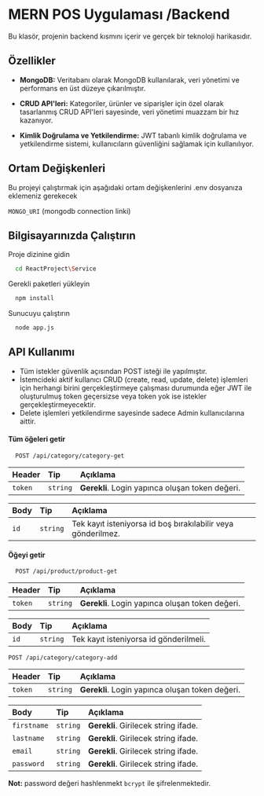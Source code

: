 
# MERN POS Uygulaması /Backend

Bu klasör, projenin backend kısmını içerir ve gerçek bir teknoloji harikasıdır.


## Özellikler

- **MongoDB:** Veritabanı olarak MongoDB kullanılarak, veri yönetimi ve performans en üst düzeye çıkarılmıştır.

- **CRUD API'leri:** Kategoriler, ürünler ve siparişler için özel olarak tasarlanmış CRUD API'leri sayesinde, veri yönetimi muazzam bir hız kazanıyor.

- **Kimlik Doğrulama ve Yetkilendirme:** JWT tabanlı kimlik doğrulama ve yetkilendirme sistemi, kullanıcıların güvenliğini sağlamak için kullanılıyor.


## Ortam Değişkenleri

Bu projeyi çalıştırmak için aşağıdaki ortam değişkenlerini .env dosyanıza eklemeniz gerekecek

`MONGO_URI` (mongodb connection linki)
## Bilgisayarınızda Çalıştırın

Proje dizinine gidin

```bash
  cd ReactProject\Service
```

Gerekli paketleri yükleyin

```bash
  npm install
```

Sunucuyu çalıştırın

```bash
  node app.js
```

  
## API Kullanımı

- Tüm istekler güvenlik açısından POST isteği ile yapılmıştır.
- İstemcideki aktif kullanıcı CRUD (create, read, update, delete) işlemleri için herhangi birini gerçekleştirmeye çalışması durumunda eğer JWT ile oluşturulmuş token geçersizse veya token yok ise istekler gerçekleştirmeyecektir.
- Delete işlemleri yetkilendirme sayesinde sadece Admin kullanıcılarına aittir.

#### Tüm öğeleri getir

```http
  POST /api/category/category-get
```

|   Header  | Tip      | Açıklama                |
| :-------- | :------- | :--------------------------------------------  |
|  `token`  | `string` | **Gerekli**. Login yapınca oluşan token değeri. |

| Body | Tip     | Açıklama                       |
| :-------- | :------- | :-------------------------------- |
| `id`      | `string` | Tek kayıt isteniyorsa id boş bırakılabilir veya gönderilmez. |
 
#### Öğeyi getir

```http
  POST /api/product/product-get
```
|   Header  | Tip      | Açıklama                |
| :-------- | :------- | :--------------------------------------------  |
|  `token`  | `string` | **Gerekli**. Login yapınca oluşan token değeri. |

| Body | Tip     | Açıklama                       |
| :-------- | :------- | :-------------------------------- |
| `id`      | `string` | Tek kayıt isteniyorsa id gönderilmeli. |


  ```http
  POST /api/category/category-add
```
|   Header  | Tip      | Açıklama                |
| :-------- | :------- | :--------------------------------------------  |
|  `token`  | `string` | **Gerekli**. Login yapınca oluşan token değeri. |

| Body | Tip     | Açıklama                       |
| :-------- | :------- | :-------------------------------- |
| `firstname`      | `string` | **Gerekli**. Girilecek string ifade. |
| `lastname`      | `string` | **Gerekli**. Girilecek string ifade. |
| `email`      | `string` | **Gerekli**. Girilecek string ifade. |
| `password`      | `string` | **Gerekli**. Girilecek string ifade. |

**Not:** password değeri hashlenmekt ```bcrypt``` ile şifrelenmektedir.
